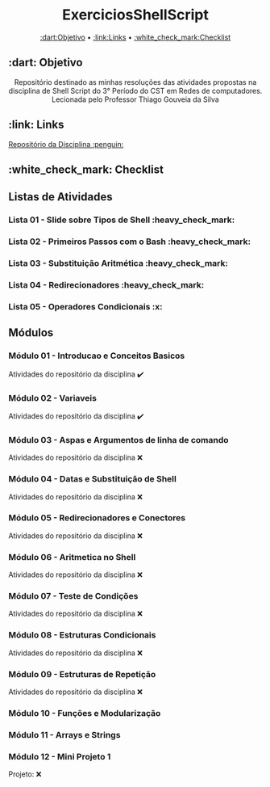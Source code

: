 <h1 align="center">ExerciciosShellScript</h1>
<p align="center">
 <a href="#Objetivo">:dart:Objetivo</a> •
 <a href="#Links">:link:Links</a> • 
 <a href="#Checklist">:white_check_mark:Checklist</a>
</p>

<h2>:dart: Objetivo</h2>
<p align="center">Repositório destinado as minhas resoluções das atividades propostas na disciplina de Shell Script do 3° Período do CST em Redes de computadores. Lecionada pelo Professor Thiago Gouveia da Silva</p>

<h2>:link: Links</h2>
  <a href=https://github.com/ifpb/ShellScript> Repositório da Disciplina :penguin:</a>

<h2>:white_check_mark: Checklist</h2> 

<h2> Listas de Atividades </h2>

<h3> Lista 01 - Slide sobre Tipos de Shell :heavy_check_mark: </h3>
<h3> Lista 02 - Primeiros Passos com o Bash :heavy_check_mark: </h3>
<h3> Lista 03 - Substituição Aritmética :heavy_check_mark: </h3>
<h3> Lista 04 - Redirecionadores :heavy_check_mark: </h3>
<h3> Lista 05 - Operadores Condicionais :x: </h3>

<h2> Módulos </h2>

<h3 align="left">Módulo 01 - Introducao e Conceitos Basicos</h3>

Atividades do repositório da disciplina :heavy_check_mark:

<h3 align="left">Módulo 02 - Variaveis</h3>

Atividades do repositório da disciplina :heavy_check_mark:

<h3 align="left">Módulo 03 - Aspas e Argumentos de linha de comando</h3>

Atividades do repositório da disciplina :x:

<h3 align="left">Módulo 04 - Datas e Substituição de Shell</h3>

Atividades do repositório da disciplina :x:

<h3 align="left">Módulo 05 - Redirecionadores e Conectores</h3>

Atividades do repositório da disciplina :x:

<h3 align="left">Módulo 06 - Aritmetica no Shell</h3>

Atividades do repositório da disciplina :x:

<h3 align="left">Módulo 07 - Teste de Condições</h3>

Atividades do repositório da disciplina :x:

<h3 align="left">Módulo 08 - Estruturas Condicionais</h3>

Atividades do repositório da disciplina :x:

<h3 align="left">Módulo 09 - Estruturas de Repetição</h3>

Atividades do repositório da disciplina :x:

<h3 align="left">Módulo 10 - Funções e Modularização</h3>

<h3 align="left">Módulo 11 - Arrays e Strings</h3>

<h3 align="left">Módulo 12 - Mini Projeto 1</h3>

Projeto: :x:
